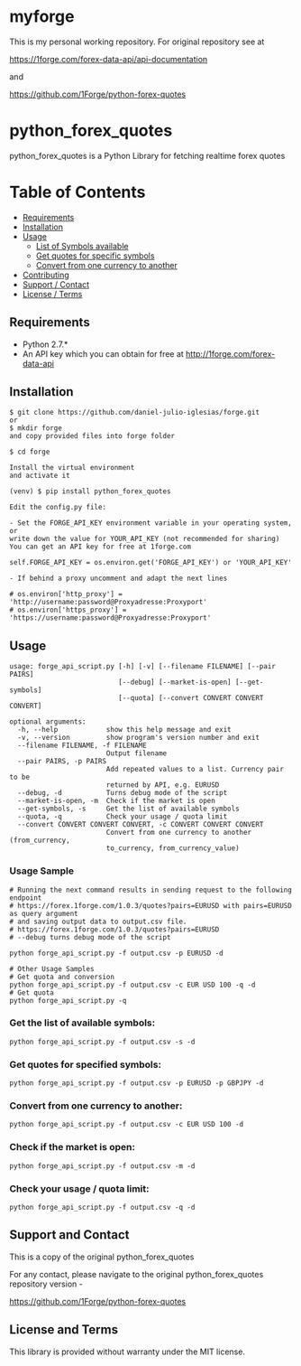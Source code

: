 # myforge

This is my personal working repository.
For original repository see at 

https://1forge.com/forex-data-api/api-documentation

and 

https://github.com/1Forge/python-forex-quotes



# python_forex_quotes

python_forex_quotes is a Python Library for fetching realtime forex quotes

# Table of Contents

- [Requirements](#requirements)
- [Installation](#installation)
- [Usage](#usage)
    - [List of Symbols available](#get-the-list-of-available-symbols)
    - [Get quotes for specific symbols](#get-quotes-for-specified-symbols)
    - [Convert from one currency to another](#convert-from-one-currency-to-another)
- [Contributing](#contributing)
- [Support / Contact](#support-and-contact)
- [License / Terms](#license-and-terms)

## Requirements
* Python 2.7.*
* An API key which you can obtain for free at http://1forge.com/forex-data-api

## Installation
```
$ git clone https://github.com/daniel-julio-iglesias/forge.git
or
$ mkdir forge
and copy provided files into forge folder

$ cd forge

Install the virtual environment
and activate it

(venv) $ pip install python_forex_quotes

Edit the config.py file:

- Set the FORGE_API_KEY environment variable in your operating system, or
write down the value for YOUR_API_KEY (not recommended for sharing)
You can get an API key for free at 1forge.com

self.FORGE_API_KEY = os.environ.get('FORGE_API_KEY') or 'YOUR_API_KEY'

- If behind a proxy uncomment and adapt the next lines

# os.environ['http_proxy'] = 'http://username:password@Proxyadresse:Proxyport'
# os.environ['https_proxy'] = 'https://username:password@Proxyadresse:Proxyport'
```

## Usage
```
usage: forge_api_script.py [-h] [-v] [--filename FILENAME] [--pair PAIRS]
                           [--debug] [--market-is-open] [--get-symbols]
                           [--quota] [--convert CONVERT CONVERT CONVERT]

optional arguments:
  -h, --help            show this help message and exit
  -v, --version         show program's version number and exit
  --filename FILENAME, -f FILENAME
                        Output filename
  --pair PAIRS, -p PAIRS
                        Add repeated values to a list. Currency pair to be
                        returned by API, e.g. EURUSD
  --debug, -d           Turns debug mode of the script
  --market-is-open, -m  Check if the market is open
  --get-symbols, -s     Get the list of available symbols
  --quota, -q           Check your usage / quota limit
  --convert CONVERT CONVERT CONVERT, -c CONVERT CONVERT CONVERT
                        Convert from one currency to another (from_currency,
                        to_currency, from_currency_value)
```

### Usage Sample
```
# Running the next command results in sending request to the following endpoint 
# https://forex.1forge.com/1.0.3/quotes?pairs=EURUSD with pairs=EURUSD as query argument
# and saving output data to output.csv file.
# https://forex.1forge.com/1.0.3/quotes?pairs=EURUSD
# --debug turns debug mode of the script
 
python forge_api_script.py -f output.csv -p EURUSD -d

# Other Usage Samples
# Get quota and conversion
python forge_api_script.py -f output.csv -c EUR USD 100 -q -d
# Get quota
python forge_api_script.py -q
```

### Get the list of available symbols:

```
python forge_api_script.py -f output.csv -s -d
```

### Get quotes for specified symbols:
```
python forge_api_script.py -f output.csv -p EURUSD -p GBPJPY -d
```

### Convert from one currency to another:
```
python forge_api_script.py -f output.csv -c EUR USD 100 -d
```

### Check if the market is open:
```
python forge_api_script.py -f output.csv -m -d
```

### Check your usage / quota limit:
```
python forge_api_script.py -f output.csv -q -d
```


## Support and Contact
This is a copy of the original python_forex_quotes

For any contact, please navigate to the original 
python_forex_quotes repository version - 

https://github.com/1Forge/python-forex-quotes


## License and Terms
This library is provided without warranty under the MIT license.
